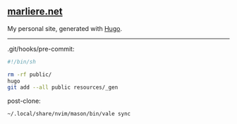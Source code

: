 ## [marliere.net](https://marliere.net)

My personal site, generated with [Hugo](https://gohugo.io).

---

.git/hooks/pre-commit:
```bash
#!/bin/sh

rm -rf public/
hugo
git add --all public resources/_gen
```

post-clone:
```bash
~/.local/share/nvim/mason/bin/vale sync
```
